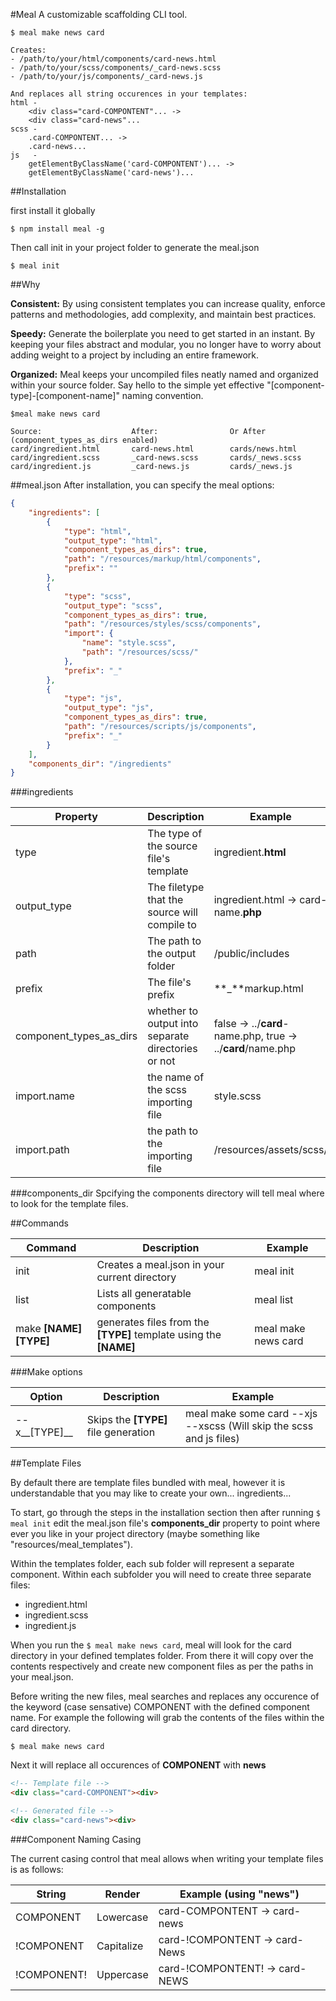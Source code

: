 #Meal
A customizable scaffolding CLI tool.

```
$ meal make news card

Creates:
- /path/to/your/html/components/card-news.html
- /path/to/your/scss/components/_card-news.scss
- /path/to/your/js/components/_card-news.js

And replaces all string occurences in your templates:
html -
	<div class="card-COMPONTENT"... ->
	<div class="card-news"...
scss -
	.card-COMPONTENT... ->
	.card-news...
js   - 
	getElementByClassName('card-COMPONTENT')... ->
	getElementByClassName('card-news')...

```

##Installation

first install it globally

`$ npm install meal -g`

Then call init in your project folder to generate the meal.json

`$ meal init`

##Why

__Consistent:__
By using consistent templates you can increase quality, enforce patterns and methodologies, add complexity, and maintain best practices.

__Speedy:__
Generate the boilerplate you need to get started in an instant. By keeping your files abstract and modular, you no longer have to worry about adding weight to a project by including an entire framework.

__Organized:__
Meal keeps your uncompiled files neatly named and organized within your source folder. Say hello to the simple yet effective "[component-type]-[component-name]" naming convention.

```
$meal make news card

Source:                    After:                Or After (component_types_as_dirs enabled)
card/ingredient.html       card-news.html        cards/news.html
card/ingredient.scss       _card-news.scss       cards/_news.scss
card/ingredient.js         _card-news.js         cards/_news.js
``` 

##meal.json
After installation, you can specify the meal options:

```json
{
	"ingredients": [
		{
			"type": "html",
			"output_type": "html",
			"component_types_as_dirs": true,
			"path": "/resources/markup/html/components",
			"prefix": ""
		},
		{
			"type": "scss",
			"output_type": "scss",
			"component_types_as_dirs": true,
			"path": "/resources/styles/scss/components",
			"import": {
				"name": "style.scss",
				"path": "/resources/scss/"
			},
			"prefix": "_"
		},
		{
			"type": "js",
			"output_type": "js",
			"component_types_as_dirs": true,
			"path": "/resources/scripts/js/components",
			"prefix": "_"
		}
	],
	"components_dir": "/ingredients"
}
```

###ingredients

Property | Description | Example
--- | --- | ---
type | The type of the source file's template | ingredient.__html__
output_type | The filetype that the source will compile to | ingredient.html -> card-name.__php__
path | The path to the output folder | /public/includes
prefix | The file's prefix | **_**markup.html
component_types_as_dirs | whether to output into separate directories or not | false -> ../__card__-name.php, true -> ../__card__/name.php
import.name | the name of the scss importing file | style.scss
import.path | the path to the importing file | /resources/assets/scss/

###components_dir
Spcifying the components directory will tell meal where to look for the template files.

##Commands

Command | Description | Example
--- | --- | ---
init | Creates a meal.json in your current directory | meal init
list | Lists all generatable components | meal list
make __[NAME] [TYPE]__ | generates files from the __[TYPE]__ template using the __[NAME]__ | meal make news card

###Make options

Option | Description | Example
--- | --- | ---
--x__[TYPE]__ | Skips the __[TYPE]__ file generation | meal make some card --xjs --xscss (Will skip the scss and js files)

##Template Files

By default there are template files bundled with meal, however it is understandable that you may like to create your own... ingredients...

To start, go through the steps in the installation section then after running `$ meal init` edit the meal.json file's __components_dir__ property to point where ever you like in your project directory (maybe something like "resources/meal_templates").

Within the templates folder, each sub folder will represent a separate component. Within each subfolder you will need to create three separate files:
* ingredient.html
* ingredient.scss
* ingredient.js

When you run the `$ meal make news card`, meal will look for the card directory in your defined templates folder. From there it will copy over the contents respectively and create new component files as per the paths in your meal.json.

Before writing the new files, meal searches and replaces any occurence of the keyword (case sensative) COMPONENT with the defined component name. For example the following will grab the contents of the files within the card directory.

```
$ meal make news card
```

Next it will replace all occurences of __COMPONENT__ with __news__

```html
<!-- Template file -->
<div class="card-COMPONENT"><div>

<!-- Generated file -->
<div class="card-news"><div>

```

###Component Naming Casing

The current casing control that meal allows when writing your template files is as follows:

String | Render | Example (using "news")
--- | --- | ---
COMPONENT   | Lowercase  | card-COMPONTENT -> card-news
!COMPONENT  | Capitalize | card-!COMPONTENT -> card-News
!COMPONENT! | Uppercase  | card-!COMPONTENT! -> card-NEWS
